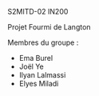 S2MITD-02 IN200

Projet Fourmi de Langton

Membres du groupe :

- Ema Burel
- Joël Ye
- Ilyan Lalmassi
- Elyes Miladi



